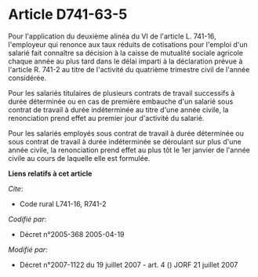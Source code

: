 # Article D741-63-5

Pour l'application du deuxième alinéa du VI de l'article L. 741-16, l'employeur qui renonce aux taux réduits de cotisations
pour l'emploi d'un salarié fait connaître sa décision à la caisse de mutualité sociale agricole chaque année au plus tard
dans le délai imparti à la déclaration prévue à l'article R. 741-2 au titre de l'activité du quatrième trimestre civil de
l'année considérée.

Pour les salariés titulaires de plusieurs contrats de travail successifs à durée déterminée ou en cas de première embauche
d'un salarié sous contrat de travail à durée indéterminée au titre d'une année civile, la renonciation prend effet au premier
jour d'activité du salarié.

Pour les salariés employés sous contrat de travail à durée déterminée ou sous contrat de travail à durée indéterminée se
déroulant sur plus d'une année civile, la renonciation prend effet au plus tôt le 1er janvier de l'année civile au cours de
laquelle elle est formulée.

**Liens relatifs à cet article**

_Cite_:

  - Code rural L741-16, R741-2

_Codifié par_:

  - Décret n°2005-368 2005-04-19

_Modifié par_:

  - Décret n°2007-1122 du 19 juillet 2007 - art. 4 () JORF 21 juillet 2007
